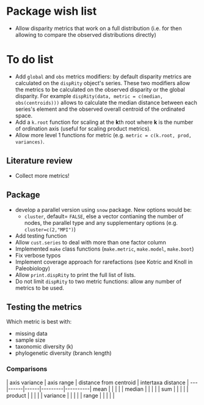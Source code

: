 # Package wish list
* Allow disparity metrics that work on a full distribution (i.e. for then allowing to compare the observed distributions directly)

# To do list
* Add `global` and `obs` metrics modifiers: by default disparity metrics are calculated on the `dispRity` object's series. These two modifiers allow the metrics to be calculated on the observed disparity or the global disparity.
For example `dispRity(data, metric = c(median, obs(centroids)))` allows to calculate the median distance between each series's element and the observed overall centroid of the ordinated space.
* Add a `k.root` function for scaling at the **k**th root where **k** is the number of ordination axis (useful for scaling product metrics).
* Allow more level 1 functions for metric (e.g. `metric = c(k.root, prod, variances)`.


## Literature review
* Collect more metrics!

## Package
* develop a parallel version using `snow` package. New options would be:
  * `cluster`, default= `FALSE`, else a vector contianing the number of nodes, the parallel type and any supplementary options (e.g. `cluster=c(2,"MPI")`)
* Add testing function
* Allow `cust.series` to deal with more than one factor column
* Implemented `make` class functions (`make.metric`, `make.model`, `make.boot`) 
* Fix verbose typos
* Implement coverage approach for rarefactions (see Kotric and Knoll in Paleobiology)
* Allow `print.dispRity` to print the full list of lists.
* Do not limit `dispRity` to two metric functions: allow any number of metrics to be used.

## Testing the metrics
Which metric is best with:
* missing data
* sample size
* taxonomic diversity (k)
* phylogenetic diversity (branch length)

### Comparisons

   | axis variance | axis range | distance from centroid | intertaxa distance |
---|------|------|---------|----------|
mean | | | | |
median | | | | |
sum | | | | |
product | | | | |
variance | | | | |
range | | | | |
